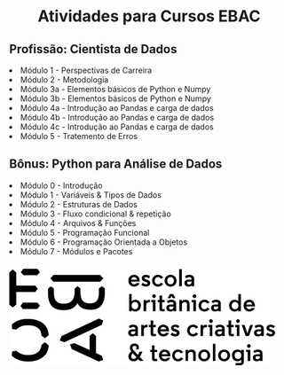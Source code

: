 <h1 align='center'> Atividades para Cursos EBAC </h1>


<h2> Profissão: Cientista de Dados </h2>
<p>
  <li> Módulo 1 - Perspectivas de Carreira</li>
  <li> Módulo 2 - Metodologia</li>
  <li> Módulo 3a - Elementos básicos de Python e Numpy</li>
  <li> Módulo 3b - Elementos básicos de Python e Numpy</li>
  <li> Módulo 4a - Introdução ao Pandas e carga de dados</li>
  <li> Módulo 4b - Introdução ao Pandas e carga de dados</li>
  <li> Módulo 4c - Introdução ao Pandas e carga de dados</li>
  <li> Módulo 5 - Tratemento de Erros</li>
</p>
<h2> Bônus: Python para Análise de Dados </h2>
<p>
  <li> Módulo 0 - Introdução</li>
  <li> Módulo 1 - Variáveis & Tipos de Dados</li>
  <li> Módulo 2 - Estruturas de Dados</li>
  <li> Módulo 3 - Fluxo condicional & repetição</li>
  <li> Módulo 4 - Arquivos & Funções</li>
  <li> Módulo 5 - Programação Funcional</li>
  <li> Módulo 6 - Programação Orientada a Objetos</li>
  <li> Módulo 7 - Módulos e Pacotes</li>
</p>

![Escola Britânica de Artes Criativas e Tecnologia](ebac_logo.png)
